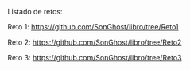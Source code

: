 Listado de retos:

Reto  1:
https://github.com/SonGhost/libro/tree/Reto1

Reto 2:
https://github.com/SonGhost/libro/tree/Reto2

Reto 3:
https://github.com/SonGhost/libro/tree/Reto3
